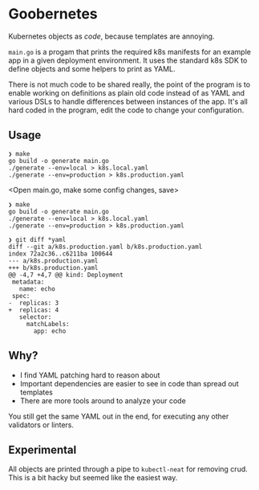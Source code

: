 # Goobernetes

Kubernetes objects as _code_, because templates are annoying.

`main.go` is a progam that prints the required k8s manifests for an example app
in a given deployment environment. It uses the standard k8s SDK to define
objects and some helpers to print as YAML.

There is not much code to be shared really, the point of the program is to
enable working on definitions as plain old code instead of as YAML and various
DSLs to handle differences between instances of the app. It's all hard coded in
the program, edit the code to change your configuration.

## Usage

```
❯ make
go build -o generate main.go
./generate --env=local > k8s.local.yaml
./generate --env=production > k8s.production.yaml
```

<Open main.go, make some config changes, save>

```
❯ make
go build -o generate main.go
./generate --env=local > k8s.local.yaml
./generate --env=production > k8s.production.yaml

❯ git diff *yaml
diff --git a/k8s.production.yaml b/k8s.production.yaml
index 72a2c36..c6211ba 100644
--- a/k8s.production.yaml
+++ b/k8s.production.yaml
@@ -4,7 +4,7 @@ kind: Deployment
 metadata:
   name: echo
 spec:
-  replicas: 3
+  replicas: 4
   selector:
     matchLabels:
       app: echo
```

## Why?

* I find YAML patching hard to reason about
* Important dependencies are easier to see in code than spread out templates
* There are more tools around to analyze your code

You still get the same YAML out in the end, for executing any other validators
or linters.

## Experimental

All objects are printed through a pipe to `kubectl-neat` for removing crud.
This is a bit hacky but seemed like the easiest way.
